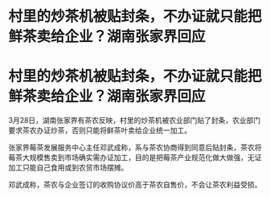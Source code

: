 # 村里的炒茶机被贴封条，不办证就只能把鲜茶卖给企业？湖南张家界回应

# 村里的炒茶机被贴封条，不办证就只能把鲜茶卖给企业？湖南张家界回应

3月28日，湖南张家界有茶农反映，村里的炒茶机被农业部门贴了封条，农业部门要求茶农办证炒茶，否则只能将鲜茶叶卖给企业统一加工。

张家界莓茶发展服务中心主任邓武成称，系与茶农协商得到同意后贴封条，茶农将莓茶大规模售卖到市场确实需办证加工，目的是把莓茶产业规范化做大做强，无证加工只能自己食用或到农贸市场摆摊。

邓武成称，茶农与企业签订的收购协议价高于茶农自售价，不会让茶农利益受损。


